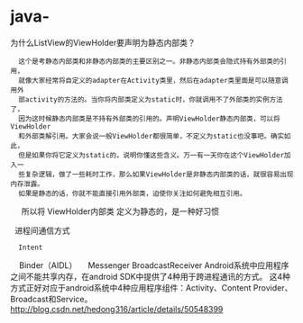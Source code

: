 # java-
  为什么ListView的ViewHolder要声明为静态内部类？
  
      这个是考静态内部类和非静态内部类的主要区别之一。非静态内部类会隐式持有外部类的引用，
      就像大家经常将自定义的adapter在Activity类里，然后在adapter类里面是可以随意调用外
      部activity的方法的。当你将内部类定义为static时，你就调用不了外部类的实例方法了，
      因为这时候静态内部类是不持有外部类的引用的。声明ViewHolder静态内部类，可以将ViewHolder
      和外部类解引用。大家会说一般ViewHolder都很简单，不定义为static也没事吧。确实如此，
      但是如果你将它定义为static的，说明你懂这些含义。万一有一天你在这个ViewHolder加入一
      些复杂逻辑，做了一些耗时工作，那么如果ViewHolder是非静态内部类的话，就很容易出现内存泄露。
      如果是静态的话，你就不能直接引用外部类，迫使你关注如何避免相互引用。 
      所以将 ViewHolder内部类 定义为静态的，是一种好习惯
      
   进程间通信方式
   
      Intent
      Binder（AIDL）
      Messenger
      BroadcastReceiver
     Android系统中应用程序之间不能共享内存，在android SDK中提供了4种用于跨进程通讯的方式。
     这4种方式正好对应于android系统中4种应用程序组件：Activity、Content Provider、Broadcast和Service。
     http://blog.csdn.net/hedong316/article/details/50548399
